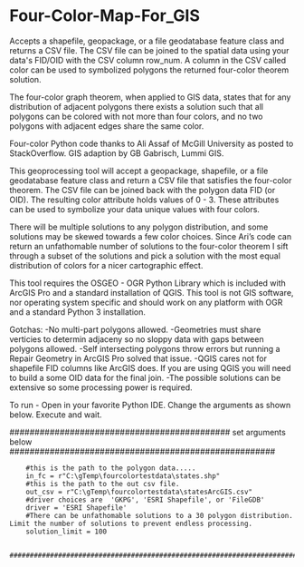 # Four-Color-Map-For_GIS

Accepts a shapefile, geopackage, or a file geodatabase feature class and returns a CSV file.  The CSV file can be joined to the spatial data using your data's FID/OID with the CSV column row_num.  A column in the CSV called color can be used to symbolized polygons the returned four-color theorem solution.

The four-color graph theorem, when applied to GIS data, states that for any distribution of adjacent polygons there exists a solution such that all polygons can be colored with not more than four colors, and no two polygons with adjacent edges share the same color.

Four-color Python code thanks to Ali Assaf of McGill University as posted to StackOverflow.  GIS adaption by GB Gabrisch, Lummi GIS.

This geoprocessing tool  will accept a geopackage, shapefile, or a file geodatabase feature class and return a CSV file that satisfies the four-color theorem.  The CSV file can be joined back with the polygon data FID (or OID).  The resulting color attribute holds values of 0 - 3.  These attributes can be used to symbolize your data unique values with four colors.  

There will be multiple solutions to any polygon distribution, and some solutions may be skewed towards a few color choices.  Since Ari’s code can return an unfathomable number of solutions to the four-color theorem I sift through a subset of the solutions and pick a solution with the most equal distribution of colors for a nicer cartographic effect.

This tool requires the OSGEO - OGR Python Library which is included with ArcGIS Pro and a standard installation of QGIS.  This tool is not GIS software, nor operating system specific and should work on any platform with OGR and a standard Python 3 installation.

Gotchas:
-No multi-part polygons allowed.
-Geometries must share verticies to determin adjaceny so no sloppy data with gaps between polygons allowed.
-Self intersecting polygons throw errors but running a Repair Geometry in ArcGIS Pro solved that issue.
-QGIS cares not for shapefile FID columns like ArcGIS does.  If you are using QGIS you will need to build a some OID data for the final join.
-The possible solutions can be extensive so some processing power is required.

To run -
Open in your favorite Python IDE.  Change the arguments as shown below.  Execute and wait.

 ############################################   set arguments below #####################################################
        
        #this is the path to the polygon data.....
        in_fc = r"C:\gTemp\fourcolortestdata\states.shp"
        #this is the path to the out csv file.
        out_csv = r"C:\gTemp\fourcolortestdata\statesArcGIS.csv"
        #driver choices are  'GKPG', 'ESRI Shapefile', or 'FileGDB'
        driver = 'ESRI Shapefile'
        #There can be unfathomable solutions to a 30 polygon distribution.  Limit the number of solutions to prevent endless processing.
        solution_limit = 100
        
        ########################################################################################################################
